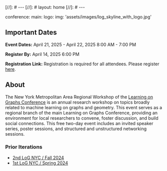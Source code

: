 
[//]: # ---
[//]: # layout: home
[//]: # ---

conference:
  main:
    logo:
      img: 'assets/images/log_skyline_with_logo.jpg'

## Important Dates

**Event Dates:** April 21, 2025 - April 22, 2025 8:00 AM - 7:00 PM

**Register By:** April 14, 2025 6:00 PM

**Registration Link:** Registration is required for all attendees. Please register [here](https://events.simonsfoundation.org/event/90116c4e-d87a-4943-8bb8-b3b92d0ff398/regProcessStep1:9d11078f-3ba9-4a4e-be59-4d82b9e7a8ca?RefId=Registration).

## About

The New York Metropolitan Area Regional Workshop of the [Learning on Graphs Conference](https://logconference.org/) is an annual research workshop on topics broadly related to machine learning on graphs and geometry. This event serves as a regional branch of the main Learning on Graphs Conference, providing an environment for local researchers to convene, foster discussion, and build social connections. This free two-day event includes an invited speaker series, poster sessions, and structured and unstructured networking sessions.

### Prior Iterations

- [2nd LoG NYC / Fall 2024](https://logmeetupnyc.github.io/)
- [1st LoG NYC / Spring 2024](https://1stlognycmeetup.github.io/)